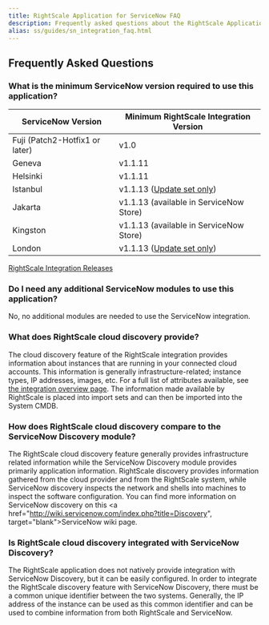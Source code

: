 ```yaml
---
title: RightScale Application for ServiceNow FAQ
description: Frequently asked questions about the RightScale Application for ServiceNow.
alias: ss/guides/sn_integration_faq.html
---
```


## Frequently Asked Questions

### What is the minimum ServiceNow version required to use this application?

ServiceNow Version      |  Minimum RightScale Integration Version
------------------------|-----------------------------------------
Fuji (Patch2-Hotfix1 or later) |  v1.0
Geneva                  |  v1.1.11
Helsinki                |  v1.1.11
Istanbul                |  v1.1.13 ([Update set only](/servicenow/releases.html))
Jakarta                 |  v1.1.13 (available in ServiceNow Store)
Kingston                |  v1.1.13 (available in ServiceNow Store)
London                  |  v1.1.13 ([Update set only](/servicenow/releases.html))

[RightScale Integration Releases](releases.html)

### Do I need any additional ServiceNow modules to use this application?

No, no additional modules are needed to use the ServiceNow integration.

### What does RightScale cloud discovery provide?

The cloud discovery feature of the RightScale integration provides information about instances that are running in your connected cloud accounts. This information is generally infrastructure-related; instance types, IP addresses, images, etc. For a full list of attributes available, see [the integration overview page](overview.html). The information made available by RightScale is placed into import sets and can then be imported into the System CMDB.

### How does RightScale cloud discovery compare to the ServiceNow Discovery module?

The RightScale cloud discovery feature generally provides infrastructure related information while the ServiceNow Discovery module provides primarily application information. RightScale discovery provides information gathered from the cloud provider and from the RightScale system, while ServiceNow discovery inspects the network and shells into machines to inspect the software configuration. You can find more information on ServiceNow discovery on this <a href="http://wiki.servicenow.com/index.php?title=Discovery", target="blank">ServiceNow wiki page</a>.

### Is RightScale cloud discovery integrated with ServiceNow Discovery?

The RightScale application does not natively provide integration with ServiceNow Discovery, but it can be easily configured. In order to integrate the RightScale discovery feature with ServiceNow Discovery, there must be a common unique identifier between the two systems. Generally, the IP address of the instance can be used as this common identifier and can be used to combine information from both RightScale and ServiceNow.
